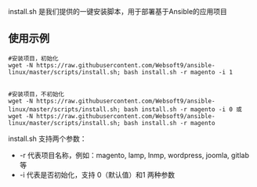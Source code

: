 install.sh 是我们提供的一键安装脚本，用于部署基于Ansible的应用项目

## 使用示例

```
#安装项目，初始化
wget -N https://raw.githubusercontent.com/Websoft9/ansible-linux/master/scripts/install.sh; bash install.sh -r magento -i 1


#安装项目，不初始化
wget -N https://raw.githubusercontent.com/Websoft9/ansible-linux/master/scripts/install.sh; bash install.sh -r magento -i 0 或
wget -N https://raw.githubusercontent.com/Websoft9/ansible-linux/master/scripts/install.sh; bash install.sh -r magento
```
install.sh 支持两个参数：

* -r 代表项目名称，例如：magento, lamp, lnmp, wordpress, joomla, gitlab 等
* -i 代表是否初始化，支持 0（默认值）和1 两种参数
